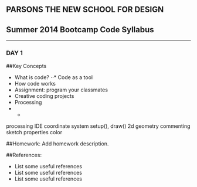 ## PARSONS THE NEW SCHOOL FOR DESIGN
## Summer 2014 Bootcamp Code Syllabus
-------------------------------------------------------------------

### DAY 1

##Key Concepts
* What is code?
⋅⋅* Code as a tool
* How code works
* Assignment: program your classmates
* Creative coding projects
* Processing
* *
processing IDE
coordinate system
setup(), draw()
2d geometry
commenting
sketch properties
color
  
##Homework:
Add homework description.

##References:
* List some useful references
* List some useful references
* List some useful references
